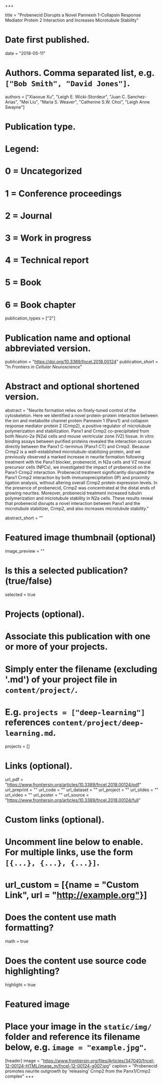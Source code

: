 +++

title = "Probenecid Disrupts a Novel Pannexin 1-Collapsin Response Mediator Protein 2 Interaction and Increases Microtubule Stability"

# Date first published.
date = "2018-05-11"

# Authors. Comma separated list, e.g. `["Bob Smith", "David Jones"]`.
authors = ["Xiaoxue Xu", "Leigh E. Wicki-Stordeur", "Juan C. Sanchez-Arias", "Mei Liu", "Maria S. Weaver", "Catherine S.W. Choi", "Leigh Anne Swayne"]

# Publication type.
# Legend:
# 0 = Uncategorized
# 1 = Conference proceedings
# 2 = Journal
# 3 = Work in progress
# 4 = Technical report
# 5 = Book
# 6 = Book chapter
publication_types = ["2"]

# Publication name and optional abbreviated version.
publication = "https://doi.org/10.3389/fncel.2018.00124"
publication_short = "In *Frontiers in Cellular Neuroscience*"

# Abstract and optional shortened version.
abstract = "Neurite formation relies on finely-tuned control of the cytoskeleton. Here we identified a novel protein-protein interaction between the ion and metabolite channel protein Pannexin 1 (Panx1) and collapsin response mediator protein 2 (Crmp2), a positive regulator of microtubule polymerization and stabilization. Panx1 and Crmp2 co-precipitated from both Neuro-2a (N2a) cells and mouse ventricular zone (VZ) tissue. In vitro binding assays between purified proteins revealed the interaction occurs directly between the Panx1 C-terminus (Panx1 CT) and Crmp2. Because Crmp2 is a well-established microtubule-stabilizing protein, and we previously observed a marked increase in neurite formation following treatment with the Panx1 blocker, probenecid, in N2a cells and VZ neural precursor cells (NPCs), we investigated the impact of probenecid on the Panx1-Crmp2 interaction. Probenecid treatment significantly disrupted the Panx1 Crmp2 interaction by both immunoprecipitation (IP) and proximity ligation analysis, without altering overall Crmp2 protein expression levels. In the presence of probenecid, Crmp2 was concentrated at the distal ends of growing neurites. Moreover, probenecid treatment increased tubulin polymerization and microtubule stability in N2a cells. These results reveal that probenecid disrupts a novel interaction between Panx1 and the microtubule stabilizer, Crmp2, and also increases microtubule stability."

abstract_short = ""

# Featured image thumbnail (optional)
image_preview = ""

# Is this a selected publication? (true/false)
selected = true

# Projects (optional).
#   Associate this publication with one or more of your projects.
#   Simply enter the filename (excluding '.md') of your project file in `content/project/`.
#   E.g. `projects = ["deep-learning"]` references `content/project/deep-learning.md`.
projects = []

# Links (optional).
url_pdf = "https://www.frontiersin.org/articles/10.3389/fncel.2018.00124/pdf"
url_preprint = ""
url_code = ""
url_dataset = ""
url_project = ""
url_slides = ""
url_video = ""
url_poster = ""
url_source = "https://www.frontiersin.org/articles/10.3389/fncel.2018.00124/full"

# Custom links (optional).
#   Uncomment line below to enable. For multiple links, use the form `[{...}, {...}, {...}]`.
# url_custom = [{name = "Custom Link", url = "http://example.org"}]

# Does the content use math formatting?
math = true

# Does the content use source code highlighting?
highlight = true

# Featured image
# Place your image in the `static/img/` folder and reference its filename below, e.g. `image = "example.jpg"`.
[header]
image = "https://www.frontiersin.org/files/Articles/347040/fncel-12-00124-HTML/image_m/fncel-12-00124-g007.jpg"
caption = "Probenecid promotes neurite outgrowth by 'releasing' Crmp2 from the Panx1/Crmp2 complex"
+++
